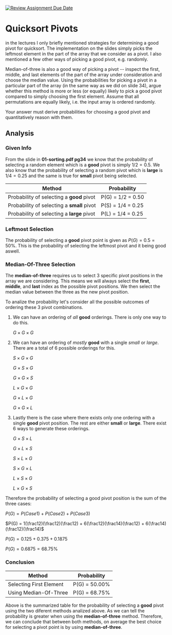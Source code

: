[![Review Assignment Due Date](https://classroom.github.com/assets/deadline-readme-button-24ddc0f5d75046c5622901739e7c5dd533143b0c8e959d652212380cedb1ea36.svg)](https://classroom.github.com/a/IF3rQO50)

# Quicksort Pivots

in the lectures I only briefly mentioned strategies for determining a good pivot
for quicksort. The implementation on the slides simply picks the leftmost
element in the part of the array that we consider as a pivot. I also mentioned a
few other ways of picking a good pivot, e.g. randomly.

Median-of-three is also a good way of picking a pivot -- inspect the first,
middle, and last elements of the part of the array under consideration and
choose the median value. Using the probabilities for picking a pivot in a
particular part of the array (in the same way as we did on slide 34), argue
whether this method is more or less (or equally) likely to pick a good pivot
compared to simply choosing the first element. Assume that all permutations are
equally likely, i.e. the input array is ordered randomly.

Your answer must derive probabilities for choosing a good pivot and
quantitatively reason with them.

## Analysis

### Given Info

From the slide in **01-sorting.pdf pg34** we know that the probability of selecting a random element which is a **good** pivot is simply $1/2 = 0.5$. We also know that the probability of selecting a random pivot which is **large** is $1/4 = 0.25$ and the same is true for **small** pivot being selected.

| Method                                     | Probability       |
| ------------------------------------------ | ----------------- |
| Probability of selecting a **good** pivot  | P(G) = 1/2 = 0.50 |
| Probability of selecting a **small** pivot | P(S) = 1/4 = 0.25 |
| Probability of selecting a **large** pivot | P(L) = 1/4 = 0.25 |

### Leftmost Selection

The probability of selecting a **good** pivot point is given as $P(G) = 0.5 = 50$%. This is the probability of selecting the leftmost pivot and it being good aswell.

### Median-Of-Three Selection

The **median-of-three** requires us to select 3 specific pivot positions in the array we are considering. This means we will always select the **first**, **middle**, and **last** index as the possible pivot positions. We then select the median value between the three as the new pivot position.

To analize the probability let's consider all the possible outcomes of ordering these 3 pivot combinations.

1. We can have an ordering of _all_ **good** orderings. There is only one way to do this.

   $G \times G \times G$

1. We can have an ordering of _mostly_ **good** with a single _small_ or _large_. There are a total of 6 possible orderings for this.

   $S \times G \times G$

   $G \times S \times G$

   $G \times G \times S$

   $L \times G \times G$

   $G \times L \times G$

   $G \times G \times L$

1. Lastly there is the case where there exists only one ordering with a single **good** pivot position. The rest are either **small** or **large**. There exist 6 ways to generate these orderings.

   $G \times S \times L$

   $G \times L \times S$

   $S \times L \times G$

   $S \times G \times L$

   $L \times S \times G$

   $L \times G \times S$

Therefore the probability of selecting a good pivot position is the sum of the three cases:

$P(G) = P(Case1) + P(Case2) + P(Case3)$

$P(G) = 1(\frac12)(\frac12)(\frac12) + 6(\frac12)(\frac14)(\frac12) + 6(\frac14)(\frac12)(\frac14)$

$P(G) = 0.125 + 0.375 + 0.1875$

$P(G) = 0.6875 = 68.75$%

### Conclusion

| Method                  | Probability   |
| ----------------------- | ------------- |
| Selecting First Element | P(G) = 50.00% |
| Using Median-Of-Three   | P(G) = 68.75% |

Above is the summarized table for the probability of selecting a **good** pivot using the two diferent methods analized above. As we can tell the probability is greater when using the **median-of-three** method.
Therefore, we can conclude that between both methods, on average the best choice for selecting a pivot point is by using **median-of-three**.
